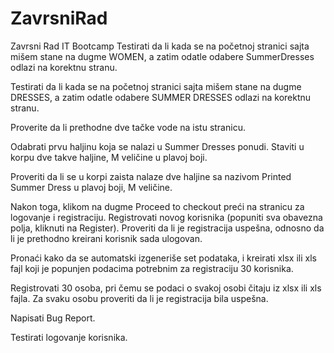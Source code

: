 # ZavrsniRad
Zavrsni Rad IT Bootcamp
Testirati da li kada se na početnoj stranici sajta mišem stane na dugme WOMEN, a zatim odatle odabere SummerDresses odlazi na korektnu stranu.

Testirati da li kada se na početnoj stranici sajta mišem stane na dugme DRESSES, a zatim odatle odabere SUMMER DRESSES odlazi na korektnu stranu.

Proverite da li prethodne dve tačke vode na istu stranicu.

Odabrati prvu haljinu koja se nalazi u Summer Dresses ponudi. Staviti u korpu dve takve haljine, M veličine u plavoj boji.

Proveriti da li se u korpi zaista nalaze dve haljine sa nazivom Printed Summer Dress u plavoj boji, M veličine.

Nakon toga, klikom na dugme Proceed to checkout preći na stranicu za logovanje i registraciju. Registrovati novog korisnika (popuniti sva obavezna polja, kliknuti na Register). Proveriti da li je registracija uspešna, odnosno da li je prethodno kreirani korisnik sada ulogovan.

Pronaći kako da se automatski izgeneriše set podataka, i kreirati xlsx ili xls fajl koji je popunjen podacima potrebnim za registraciju 30 korisnika.

Registrovati 30 osoba, pri čemu se podaci o svakoj osobi čitaju iz xlsx ili xls fajla. Za svaku osobu proveriti da li je registracija bila uspešna.

Napisati Bug Report.

Testirati logovanje korisnika.
